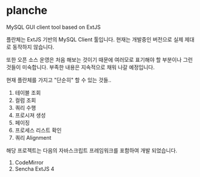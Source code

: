 planche
=======

MySQL GUI client tool based on ExtJS

플란체는 ExtJS 기반의 MySQL Client 툴입니다. 현재는 개발중인 버전으로 실제 제대로 동작하지 않습니다.

또한 오픈 소스 운영은 처음 해보는 것이기 때문에 여러모로 표기해야 할 부분이나 그런것들이 미숙합니다. 부족한 내용은 지속적으로 채워 나갈 예정입니다.

현재 플란체를 가지고 "단순히" 할 수 있는 것들..

1. 테이블 조회
2. 컬럼 조회
2. 쿼리 수행
3. 프로시져 생성 
4. 페이징
5. 프로세스 리스트 확인
6. 쿼리 Alignment

해당 프로젝트는 다음의 자바스크립트 프레임워크를 포함하여 개발 되었습니다.

1. CodeMirror
2. Sencha ExtJS 4
